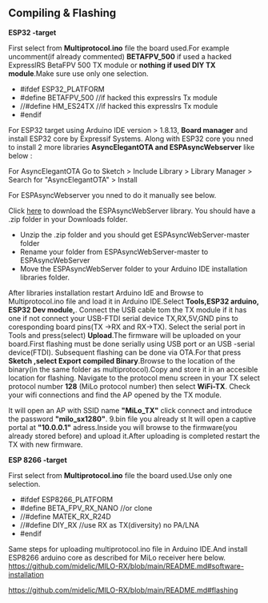 ## Compiling & Flashing ##

**ESP32 -target**

First select from **Multiprotocol.ino** file the board used.For example uncomment(if already commented) **BETAFPV_500** if used a hacked ExpresslRS BetaFPV 500 TX module 
or **nothing if used DIY TX module**.Make sure use only one selection.

- #ifdef ESP32_PLATFORM
- #define BETAFPV_500 //if hacked this expresslrs Tx module
- //#define HM_ES24TX //if hacked this expresslrs Tx module
- #endif

For ESP32 target using Arduino IDE version > 1.8.13, **Board manager** and install ESP32 core by Expressif Systems.
Along with ESP32 core  you nned to install 2 more libraries **AsyncElegantOTA and  ESPAsyncWebserver** like below :

For  AsyncElegantOTA  Go to Sketch > Include Library > Library Manager > Search for "AsyncElegantOTA" > Install

For ESPAsyncWebserver you nned to do it manually see below.

Click [here](https://github.com/me-no-dev/ESPAsyncWebServer/archive/refs/heads/master.zip) to download the ESPAsyncWebServer library. You should have a .zip folder in your Downloads folder.
- Unzip the .zip folder and you should get ESPAsyncWebServer-master folder
- Rename your folder from ESPAsyncWebServer-master to ESPAsyncWebServer
- Move the ESPAsyncWebServer folder to your Arduino IDE installation libraries folder.

After libraries installation restart Arduino IdE and Browse to Multiprotocol.ino file and load it in Arduino IDE.Select **Tools,ESP32 arduino, ESP32 Dev module,**.
Connect the USB cable tom the TX module if it has one if not connect your USB-FTDI serial device TX,RX,5V,GND pins to  coresponding board pins(TX ->RX and RX->TX).
Select the serial port in Tools and press(select) **Upload**.The firmware will be uploaded on your board.First flashing must be done serially using USB port or an USB -serial device(FTDI).
Subsequent flashing can be done via OTA.For that press **Sketch ,select Export compiled  Binary**.Browse to the location of the binary(in the same folder as multiprotocol).Copy and store it in an accesible location for flashing.
Navigate to the protocol menu screen in your TX select protocol number **128** (MiLo protocol number) then select **WiFi-TX**.
Check your wifi connections and find the AP opened by the TX module.

It will open an AP with SSID name **"MiLo_TX"** click connect and introduce the password **"milo_sx1280"**.
9.bin file you already st
It will open a captive portal at **"10.0.0.1"** adress.Inside you will browse to the firmware(you already stored before) and upload it.After uploading is completed restart the TX with new firmware.

**ESP 8266 -target**

First select from **Multiprotocol.ino** file the board used.Use only one selection.
- #ifdef ESP8266_PLATFORM
- #define BETA_FPV_RX_NANO //or clone
- //#define MATEK_RX_R24D
- //#define DIY_RX //use RX as TX(diversity) no PA/LNA
- #endif

Same steps for uploading multiprotocol.ino file in Arduino IDE.And install ESP8266 arduino core as described for MiLo receiver here below.
https://github.com/midelic/MILO-RX/blob/main/README.md#software-installation

https://github.com/midelic/MILO-RX/blob/main/README.md#flashing
